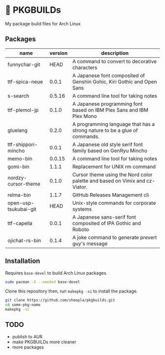 # 🔺 PKGBUILDs

My package build files for Arch Linux

## Packages

| name | version | description |
|------|---------|-------------|
| funnychar-git | HEAD | A command to convert to decorative characters |
| ttf-spica-neue | 0.0.1 | A Japanese font composited of Genshin Gohic, Kiri Gothic and Open Sans |
| s-search | 0.5.16 | A command line tool for taking notes |
| ttf-plemol-jp | 0.1.0 | A Japanese programming font based on IBM Plex Sans and IBM Plex Mono |
| gluelang | 0.2.0 | A programming language that has a strong nature to be a glue of commands. |
| ttf-shippori-mincho | 0.0.1 | A Japanese old style serif font family based on GenRyu Mincho |
| memo-bin | 0.0.15 | A command line tool for taking notes |
| gomi-bin | 1.1.1 | Replacement for UNIX rm command |
| nordzy-cursor-theme | 0.1.0 | Cursor theme using the Nord color palette and based on Vimix and cz-Viator. |
| relma-bin | 1.1.7 | GitHub Releases Management cli  |
| open-usp-tsukubai-git | HEAD | Unix-style commands for corporate systems |
| ttf-capella | 0.0.1 | A Japanese sans-serif font composited of IPA Gothic and Roboto |
| ojichat-rs-bin | 0.1.4 | A joke command to generate prevert guy's message |


## Installation

Requires `base-devel` to build Arch Linux packages.

```bash
sudo pacman -S --needed base-devel
```

Clone this repository then, run `makepkg -si` to install the package.

```bash
git clone https://github.com/sheepla/pkgbuilds.git
cd some-pkg-name
makepkg -si
```

## TODO

- publish to AUR
- make PKGBUILDs more cleaner
- more packages
